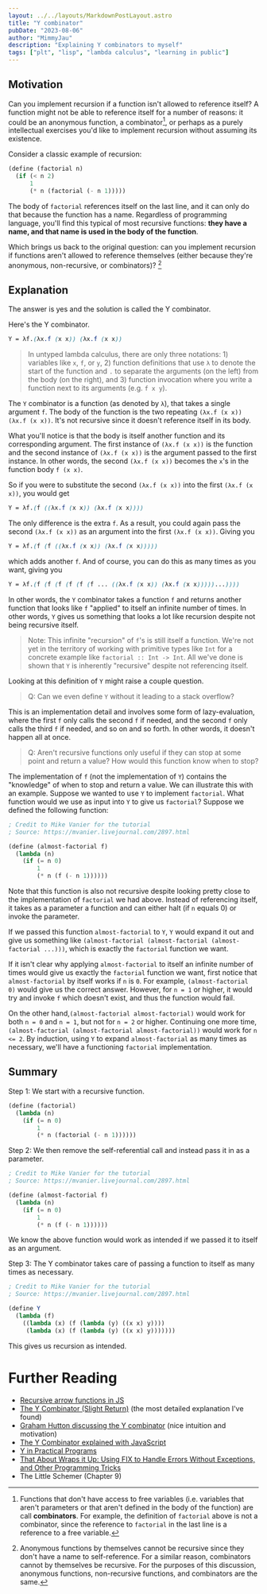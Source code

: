 ```yaml
---
layout: ../../layouts/MarkdownPostLayout.astro
title: "Y combinator"
pubDate: "2023-08-06"
author: "MimmyJau"
description: "Explaining Y combinators to myself"
tags: ["plt", "lisp", "lambda calculus", "learning in public"]
---
```


## Motivation

Can you implement recursion if a function isn't allowed to reference itself? A function might not be able to reference itself for a number of reasons: it could be an anonymous function, a combinator[^combinator], or perhaps as a purely intellectual exercises you'd like to implement recursion without assuming its existence.

Consider a classic example of recursion:
``` scheme
(define (factorial n)
  (if (< n 2)
      1
      (* n (factorial (- n 1)))))
```

The body of `factorial` references itself on the last line, and it can only do that because the function has a name. Regardless of programming language, you'll find this typical of most recursive functions: **they have a name, and that name is used in the body of the function**.

Which brings us back to the original question: can you implement recursion if functions aren't allowed to reference themselves (either because they're anonymous, non-recursive, or combinators)? [^anonymous]

[^combinator]: Functions that don't have access to free variables (i.e. variables that aren't parameters or that aren't defined in the body of the function) are call **combinators**. For example, the definition of `factorial` above is not a combinator, since the reference to `factorial` in the last line is a reference to a free variable. 

[^anonymous]: Anonymous functions by themselves cannot be recursive since they don't have a name to self-reference. For a similar reason, combinators cannot by themselves be recursive. For the purposes of this discussion, anonymous functions, non-recursive functions, and combinators are the same. 
## Explanation

The answer is yes and the solution is called the Y combinator. 

Here's the Y combinator.
```scss
Y = λf.(λx.f (x x)) (λx.f (x x))
```

> In untyped lambda calculus, there are only three notations: 1) variables like `x`, `f`, or `y`, 2) function definitions that use `λ` to denote the start of the function and `.` to separate the arguments (on the left) from the body (on the right), and 3) function invocation where you write a function next to its arguments (e.g. `f x y`).

The `Y` combinator is a function (as denoted by `λ`), that takes a single argument `f`. The body of the function is the two repeating `(λx.f (x x)) (λx.f (x x))`.  It's not recursive since it doesn't reference itself in its body. 

What you'll notice is that the body is itself another function and its corresponding argument. The first instance of `(λx.f (x x))` is the function and the second instance of `(λx.f (x x))` is the argument passed to the first instance. In other words, the second `(λx.f (x x))` becomes the `x`'s in the function body `f (x x)`.

So if you were to substitute the second `(λx.f (x x))` into the first `(λx.f (x x))`, you would get
```scss
Y = λf.(f ((λx.f (x x)) (λx.f (x x))))
```

The only difference is the extra `f`. As a result, you could again pass the second `(λx.f (x x))` as an argument into the first `(λx.f (x x))`. Giving you
```scss
Y = λf.(f (f ((λx.f (x x)) (λx.f (x x)))))
```

which adds another `f`. And of course, you can do this as many times as you want, giving you
```scss
Y = λf.(f (f (f (f (f (f ... ((λx.f (x x)) (λx.f (x x)))))...))))
```

In other words, the `Y` combinator takes a function `f` and returns another function that looks like `f` "applied" to itself an infinite number of times. In other words, `Y`  gives us something that looks a lot like recursion despite not being recursive itself. 

> Note: This infinite "recursion" of `f`'s is still itself a function. We're not yet in the territory of working with primitive types like `Int` for a concrete example like `factorial :: Int -> Int`. All we've done is shown that `Y` is inherently "recursive" despite not referencing itself. 


Looking at this definition of `Y` might raise a couple question.

> Q:  Can we even define `Y` without it leading to a stack overflow? 

This is an implementation detail and involves some form of lazy-evaluation, where the first `f` only calls the second `f` if needed, and the second `f` only calls the third `f` if needed, and so on and so forth. In other words, it doesn't happen all at once.

> Q: Aren't recursive functions only useful if they can stop at some point and return a value? How would this function know when to stop?

The implementation of `f` (not the implementation of `Y`) contains the "knowledge" of when to stop and return a value. We can illustrate this with an example. Suppose we wanted to use `Y` to implement `factorial`. What function would we use as input into `Y` to give us `factorial`? Suppose we defined the following function:

``` scheme
; Credit to Mike Vanier for the tutorial
; Source: https://mvanier.livejournal.com/2897.html

(define (almost-factorial f)
  (lambda (n)
    (if (= n 0)
        1
        (* n (f (- n 1))))))
```

Note that this function is also not recursive despite looking pretty close to the implementation of `factorial` we had above. Instead of referencing itself, it takes as a parameter a function and can either halt (if `n` equals 0) or invoke the parameter. 

If we passed this function `almost-factorial` to `Y`, `Y` would expand it out and give us something like 
`(almost-factorial (almost-factorial (almost-factorial ...)))`, which is exactly the `factorial` function we want.

If it isn't clear why applying `almost-factorial` to itself an infinite number of times would give us exactly the `factorial` function we want, first notice that `almost-factorial` by itself works if `n` is `0`. For example, `(almost-factorial 0)` would give us the correct answer. However, for `n = 1` or higher, it would try and invoke `f` which doesn't exist, and thus the function would fail.

On the other hand,`(almost-factorial almost-factorial)` would work for both `n = 0` and `n = 1`, but not for `n = 2` or higher. Continuing one more time, `(almost-factorial (almost-factorial almost-factorial))` would work for `n <= 2`. By induction, using `Y` to expand `almost-factorial` as many times as necessary, we'll have a functioning `factorial` implementation. 

## Summary

Step 1: We start with a recursive function.
``` scheme
(define (factorial)
  (lambda (n)
    (if (= n 0)
        1
        (* n (factorial (- n 1))))))
```

Step 2: We then remove the self-referential call and instead pass it in as a parameter.
``` scheme
; Credit to Mike Vanier for the tutorial
; Source: https://mvanier.livejournal.com/2897.html

(define (almost-factorial f)
  (lambda (n)
    (if (= n 0)
        1
        (* n (f (- n 1))))))
```
We know the above function would work as intended if we passed it to itself as an argument. 

Step 3: The Y combinator takes care of passing a function to itself as many times as necessary.
``` scheme
; Credit to Mike Vanier for the tutorial
; Source: https://mvanier.livejournal.com/2897.html

(define Y 
  (lambda (f)
    ((lambda (x) (f (lambda (y) ((x x) y))))
     (lambda (x) (f (lambda (y) ((x x) y)))))))
```

This gives us recursion as intended. 

# Further Reading

- [Recursive arrow functions in JS](https://stackoverflow.com/questions/25228394/how-do-i-write-an-arrow-function-in-es6-recursively/25233790#25233790)
- [The Y Combinator (Slight Return)](https://mvanier.livejournal.com/2897.html) (the most detailed explanation I've found)
- [Graham Hutton discussing the Y combinator](https://www.youtube.com/watch?v=9T8A89jgeTI) (nice intuition and motivation)
- [The Y Combinator explained with JavaScript](https://kestas.kuliukas.com/YCombinatorExplained/)
- [Y in Practical Programs](https://blog.klipse.tech/assets/y-in-practical-programs.pdf)
- [That About Wraps it Up: Using FIX to Handle Errors Without Exceptions, and Other Programming Tricks](http://www.lfcs.inf.ed.ac.uk/reports/97/ECS-LFCS-97-375/)
- The Little Schemer (Chapter 9)
